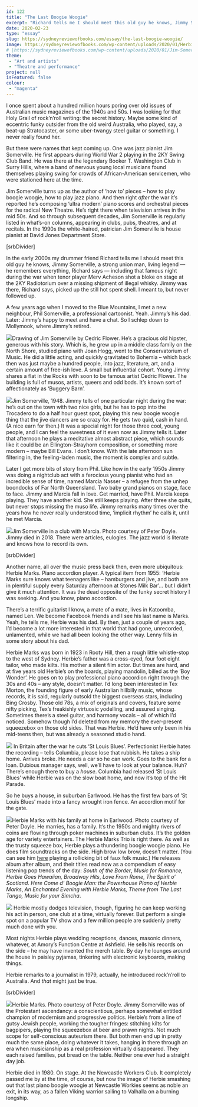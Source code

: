 ```yaml
---
id: 122
title: "The Last Boogie Woogie"
excerpt: "Richard tells me I should meet this old guy he knows, Jimmy Somerville, a strong union man, living legend – he remembers everything, Richard says – including that famous night during the war when tenor player Merv Acheson shot a bloke on stage at the 2KY Radiotorium over a missing shipment of illegal whisky. "
date: 2020-02-23
type: "essay"
slug: https://sydneyreviewofbooks.com/essay/the-last-boogie-woogie/
image: https://sydneyreviewofbooks.com/wp-content/uploads/2020/01/Herbie-Marks-1.jpg
# |https://sydneyreviewofbooks.com/wp-content/uploads/2020/01/Jim-Somerville-Daily-Telegraph-Photo-1948-smaller-file.jpg|https://sydneyreviewofbooks.com/wp-content/uploads/2020/01/Jim-Somerville-cediric-sketch-colour-in-room.jpg|https://sydneyreviewofbooks.com/wp-content/uploads/2020/01/Herbie-Marks-family.jpg
theme:
 - "Art and artists"
 - "Theatre and performance"
project: null
isFeatured: false
colour:
 - "magenta"
---
```


I once spent
about a hundred million hours poring over old issues of Australian music magazines
of the 1940s and 50s. I was looking for that Holy Grail of rock’n’roll writing:
the secret history. Maybe some kind of eccentric funky outsider from the old
weird Australia, who played, say, a beat-up Stratocaster, or some uber-twangy
steel guitar or something. I never really found her.


But there
were names that kept coming up. One was jazz pianist Jim Somerville. He first
appears during World War 2 playing in the 2KY Swing Club Band. He was there at the
legendary Booker T. Washington Club in Surry Hills, where a band of nervous
young local musicians found themselves playing swing for crowds of
African-American servicemen, who were stationed here at the time.


Jim Somerville
turns up as the author of ‘how to’ pieces – how to play boogie woogie, how to
play jazz piano. And then right *after* the war it’s reported he’s composing
‘ultra modern’ piano scores and orchestral pieces for the radical New Theatre. He’s
right there when television arrives in the mid 50s. And so through subsequent
decades, Jim Somerville is regularly listed in what’s-on columns, appearing in clubs,
pubs, theatres, and at recitals. In the 1990s the white-haired, patrician Jim
Somerville is house pianist at David Jones Department Store.


[srbDivider]


In the early
2000s my drummer friend Richard tells me I should meet this old guy he knows, Jimmy
Somerville, a strong union man, living legend — he remembers everything, Richard
says — including that famous night during the war when tenor player Merv
Acheson shot a bloke on stage at the 2KY Radiotorium over a missing shipment of
illegal whisky. Jimmy was there, Richard says, picked up the still hot spent
shell. I meant to, but never followed up.


A few years
ago when I moved to the Blue Mountains, I met a new neighbour, Phil Somerville,
a professional cartoonist. Yeah. Jimmy’s his dad. Later: Jimmy’s happy to meet
and have a chat. So I schlep down to Mollymook, where Jimmy’s retired.


![](http://srbwebhosting.wpengine.com/wp-content/uploads/2020/01/Jim-Somerville-cediric-sketch-colour-in-room.jpg)Drawing of Jim Somerville by Cedric Flower.
He’s a gracious
old hipster, generous with his story. Which is, he grew up in a middle class
family on the North Shore, studied piano with Joan Hogg, went to the Conservatorium
of Music. He did a little acting, and quickly gravitated to Bohemia – which back
then was just maybe a hundred people, into jazz, literature, art, and a certain
amount of free-ish love. A small but influential cohort. Young Jimmy shares a
flat in the Rocks with soon to be famous artist Cedric Flower. The building is
full of musos, artists, queers and odd bods. It’s known sort of affectionately
as ‘Buggery Barn’.


![](http://srbwebhosting.wpengine.com/wp-content/uploads/2020/01/Jim-Somerville-Daily-Telegraph-Photo-1948-smaller-file-673x900.jpg)Jim Somerville, 1948.
Jimmy tells
of one particular night during the war: he’s out on the town with two nice girls,
but he has to pop into the Trocadero to do a half hour guest spot, playing this
new boogie woogie thing that the jive dancers are so crazy for. He gets two
quid, cash in hand. (A nice earn for then.) It was a special night for those
three cool, young people, and I can feel the sweetness of it even now as Jimmy
tells it. Later that afternoon he plays a meditative almost abstract piece, which
sounds like it could be an Ellington-Strayhorn composition, or something more
modern – maybe Bill Evans. I don’t know. With the late afternoon sun filtering
in, the feeling-laden music, the moment is complex and subtle.


Later I get more
bits of story from Phil. Like how in the early 1950s Jimmy was doing a
nightclub act with a ferocious young pianist who had an incredible sense of
time, named Marcia Nasser – a refugee from the unhep boondocks of Far North Queensland.
Two baby grand pianos on stage, face to face. Jimmy and Marcia fall in love. Get
married, have Phil. Marcia keeps playing. They have another kid. She still keeps
playing. After three she quits, but never stops missing the muso life. Jimmy remarks
many times over the years how he never really understood time, ‘implicit rhythm’
he calls it, until he met Marcia.


![](https://srbwebhosting.wpengine.com/wp-content/uploads/2020/01/Jim-Somerville-In-a-club-with-Marcia-600x444.jpg)Jim Somerville in a club with Marcia. Photo courtesy of Peter Doyle.
Jimmy died in
2018. There were articles, eulogies. The jazz world is literate and knows how
to record its own.


[srbDivider]


Another name,
all over the music press back then, even more ubiquitous: Herbie Marks. Piano
accordion player. A typical item from 1955: ‘Herbie Marks sure knows what teenagers
like – hamburgers and jive, and both are in plentiful supply every Saturday
afternoon at Stones Milk Bar’… but I didn’t give it much attention. It was the
dead opposite of the funky secret history I was seeking. And you know, piano
accordion.


There’s a terrific
guitarist I know, a mate of a mate, lives in Katoomba, named Len. We become Facebook
friends and I see his last name is Marks. Yeah, he tells me, Herbie was his
dad. By then, just a couple of years ago, I’d become a lot more interested in
that world that had gone, unrecorded, unlamented, while we had all been looking
the other way. Lenny fills in some story about his dad.


Herbie Marks
was born in 1923 in Rooty Hill, then a rough little whistle-stop to the west of
Sydney. Herbie’s father was a cross-eyed, four foot eight tailor, who made kilts.
His mother a silent film actor. But times are hard, and at five years old Herbie’s
on the boards, playing mandolin, billed as the ‘Boy Wonder’. He goes on to play
professional piano accordion right through the 30s and 40s – any style, doesn’t
matter. I’d long been interested in Tex Morton, the founding figure of early Australian
hillbilly music, whose records, it is said, regularly outsold the biggest
overseas stars, including Bing Crosby. Those old 78s, a mix of originals and
covers, feature some nifty picking, Tex’s freakishly virtuosic yodelling, and
assured singing. Sometimes there’s a steel guitar, and harmony vocals – all of
which I’d noticed. Somehow though I’d deleted from my memory the ever-present
squeezebox on those old sides. That was Herbie. He’d have only been in his mid-teens
then, but was already a seasoned studio hand.


![](https://srbwebhosting.wpengine.com/wp-content/uploads/2020/01/herbie-hawaiian-600x595.jpg)
In Britain
after the war he cuts ‘St Louis Blues’. Perfectionist Herbie hates the
recording – tells Columbia, please lose that rubbish. He takes a ship home. Arrives
broke. He needs a car so he can work. Goes to the bank for a loan. Dubious manager
says, well, we’ll have to look at your balance. Huh? There’s enough there to
buy a *house*. Columbia had released ‘St Louis Blues’ while Herbie was on
the slow boat home, and now it’s top of the Hit Parade.


So he buys a
house, in suburban Earlwood. He has the first few bars of ‘St Louis Blues’ made
into a fancy wrought iron fence. An accordion motif for the gate.


![](http://srbwebhosting.wpengine.com/wp-content/uploads/2020/01/Herbie-Marks-family-796x900.jpg)Herbie Marks with his family at home in Earlwood. Photo courtesy of Peter Doyle.
He marries,
has a family. It’s the 1950s and mighty rivers of coins are flowing through
poker machines in suburban clubs. It’s the golden age for variety entertainers.
The Herbie Marks Trio is right there. As well as the trusty squeeze box, Herbie
plays a thundering boogie woogie piano. He does film soundtracks on the side. High
brow low brow, doesn’t matter. (You can see him [here](https://aso.gov.au/titles/documentaries/forerunner/clip3/) playing a rollicking bit of faux
folk music.) He releases album after album, and their titles read now as a
compendium of easy listening pop trends of the day: *South of the Border*,
*Music for Romance,* *Herbie Goes Hawaiian,* *Broadway Hits*, *Love
From Rome*, *The Spirit o’ Scotland*. *Here Come d’ Boogie Man: the
Powerhouse Piano of Herbie Marks*, *An Enchanted Evening with Herbie Marks,
Theme from The Last Tango, Music for your Simcha*.


![](http://srbwebhosting.wpengine.com/wp-content/uploads/2020/01/herbie-last-tango.jpg)
Herbie
mostly dodges television, though, figuring he can keep working his act in
person, one club at a time, virtually forever. But perform a single spot on a
popular TV show and a few million people are suddenly pretty much done with
you.


Most nights Herbie
plays wedding receptions, dances, masonic dinners, whatever, at Amory’s
Function Centre at Ashfield. He sells his records on the side – he may have
invented the merch table. By day he lounges around the house in paisley
pyjamas, tinkering with electronic keyboards, making things.


Herbie remarks
to a journalist in 1979, actually, he introduced rock’n’roll to Australia. And *that*
might just be true.


[srbDivider]


![](https://srbwebhosting.wpengine.com/wp-content/uploads/2020/01/Herbie-Marks-1-446x600.jpg)Herbie Marks. Photo courtesy of Peter Doyle.
Jimmy
Somerville was of the Protestant ascendancy: a conscientious, perhaps somewhat
entitled champion of modernism and progressive politics. Herbie’s from a line
of gutsy Jewish people, working the tougher fringes: stitching kilts for bagpipers,
playing the squeezebox at beer and prawn nights. Not much scope for self-conscious
auteurism there. But both men end up in pretty much the same place, doing
whatever it takes, hanging in there through an era when musicianship as a real
profession virtually disappeared. They each raised families, put bread on the
table. Neither one *ever* had a straight day job.


Herbie died in 1980. On stage. At the Newcastle Workers Club. It completely passed me by at the time, of course, but now the image of Herbie smashing out that last piano boogie woogie at Newcastle Workies seems as noble an exit, in its way, as a fallen Viking warrior sailing to Valhalla on a burning longship.


